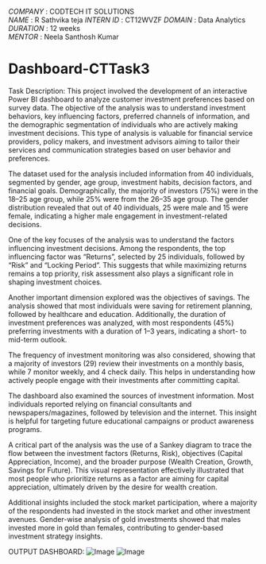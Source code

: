 *COMPANY* : CODTECH IT SOLUTIONS  
*NAME* : R Sathvika teja 
*INTERN ID* : CT12WVZF 
*DOMAIN* : Data Analytics  
*DURATION* : 12 weeks  
*MENTOR* : Neela Santhosh Kumar 
# Dashboard-CTTask3

Task Description:
This project involved the development of an interactive Power BI dashboard to analyze customer investment preferences based on survey data. The objective of the analysis was to understand investment behaviors, key influencing factors, preferred channels of information, and the demographic segmentation of individuals who are actively making investment decisions. This type of analysis is valuable for financial service providers, policy makers, and investment advisors aiming to tailor their services and communication strategies based on user behavior and preferences.

The dataset used for the analysis included information from 40 individuals, segmented by gender, age group, investment habits, decision factors, and financial goals. Demographically, the majority of investors (75%) were in the 18–25 age group, while 25% were from the 26–35 age group. The gender distribution revealed that out of 40 individuals, 25 were male and 15 were female, indicating a higher male engagement in investment-related decisions.

One of the key focuses of the analysis was to understand the factors influencing investment decisions. Among the respondents, the top influencing factor was “Returns”, selected by 25 individuals, followed by “Risk” and “Locking Period”. This suggests that while maximizing returns remains a top priority, risk assessment also plays a significant role in shaping investment choices.

Another important dimension explored was the objectives of savings. The analysis showed that most individuals were saving for retirement planning, followed by healthcare and education. Additionally, the duration of investment preferences was analyzed, with most respondents (45%) preferring investments with a duration of 1–3 years, indicating a short- to mid-term outlook.

The frequency of investment monitoring was also considered, showing that a majority of investors (29) review their investments on a monthly basis, while 7 monitor weekly, and 4 check daily. This helps in understanding how actively people engage with their investments after committing capital.

The dashboard also examined the sources of investment information. Most individuals reported relying on financial consultants and newspapers/magazines, followed by television and the internet. This insight is helpful for targeting future educational campaigns or product awareness programs.

A critical part of the analysis was the use of a Sankey diagram to trace the flow between the investment factors (Returns, Risk), objectives (Capital Appreciation, Income), and the broader purpose (Wealth Creation, Growth, Savings for Future). This visual representation effectively illustrated that most people who prioritize returns as a factor are aiming for capital appreciation, ultimately driven by the desire for wealth creation.

Additional insights included the stock market participation, where a majority of the respondents had invested in the stock market and other investment avenues. Gender-wise analysis of gold investments showed that males invested more in gold than females, contributing to gender-based investment strategy insights.

OUTPUT DASHBOARD:
![Image](https://github.com/user-attachments/assets/c32db6f3-554a-45ae-b6c7-60459fba3e1d)
![Image](https://github.com/user-attachments/assets/034e2566-ba83-4f0a-8146-3a51daa658ab)
